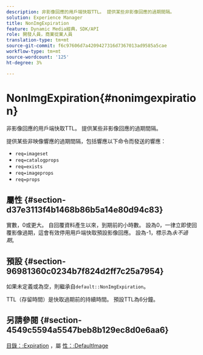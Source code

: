 ```yaml
---
description: 非影像回應的用戶端快取TTL。 提供某些非影像回應的過期間隔。
solution: Experience Manager
title: NonImgExpiration
feature: Dynamic Media經典，SDK/API
role: 開發人員，商業從業人員
translation-type: tm+mt
source-git-commit: f6c97606d7a4209427316d7367013ad9585a5cae
workflow-type: tm+mt
source-wordcount: '125'
ht-degree: 3%

---
```



# NonImgExpiration{#nonimgexpiration}

非影像回應的用戶端快取TTL。 提供某些非影像回應的過期間隔。

提供某些非映像響應的過期間隔，包括響應以下命令而發送的響應：

* `req=imageset`
* `req=catalogprops`
* `req=exists`
* `req=imageprops`
* `req=props`

## 屬性 {#section-d37e3113f4b1468b86b5a14e80d94c83}

實數，0或更大。 自回覆資料產生以來，到期前的小時數。 設為0，一律立即使回覆影像過期，這會有效停用用戶端快取預設影像回應。 設為-1，標示為&#x200B;*永不過期*。

## 預設 {#section-96981360c0234b7f824d2ff7c25a7954}

如果未定義或為空，則繼承自`default::NonImgExpiration`。

TTL（存留時間）是快取過期前的持續時間。 預設TTL為6分鐘。

## 另請參閱 {#section-4549c5594a5547beb8b129ec8d0e6aa6}

[目錄：:Expiration](../../../../../is-api/image-catalog/image-serving-api-ref/c-image-catalog-reference/c-image-svg-data-reference/c-image-data-reference/r-expiration-cat.md#reference-a7afd668ecbb4d2da65d86259aa6a28a) ，屬 [性：:DefaultImage](../../../../../is-api/image-catalog/image-serving-api-ref/c-image-catalog-reference/c-attributes-reference/r-is-cat-defaultimage.md#reference-8e9900e129f54ed68462a3c2fc3bc433)
